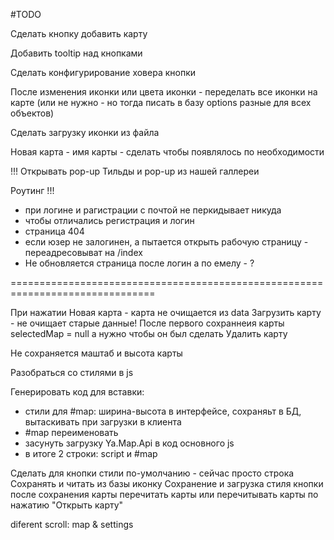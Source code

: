 

#TODO


Сделать кнопку добавить карту

Добавить tooltip над кнопками

Сделать конфигурирование ховера кнопки

После изменения иконки или цвета иконки - переделать все иконки на карте (или не нужно - но тогда писать в базу options разные для всех объектов)

Сделать загрузку иконки из файла

Новая карта - имя карты - сделать чтобы появлялось по необходимости

!!! Открывать pop-up Тильды и pop-up из нашей галлереи


Роутинг !!!
- при логине и рагистрации с почтой не перкидывает никуда
- чтобы отличались регистрация и логин
- страница 404
- если юзер не залогинен, а пытается открыть рабочую страницу - переадресовыват на /index
- Не обновляется страница после логин а по емелу - ?


===============================================================================

При нажатии Новая карта - карта не очищается из data
Загрузить карту - не очищает старые данные!
После первого сохраннеия карты selectedMap = null а нужно чтобы он был
сделать Удалить карту 

Не сохраняется маштаб и высота карты

Разобраться со стилями в js

Генерировать код для вставки:
- стили для #map: ширина-высота в интерфейсе, сохраняьт в БД, вытаскивать при загрузки в клиента
- #map переименовать
- засунуть загрузку Ya.Map.Api в код основного js
- в итоге 2 строки: script и #map


Сделать для кнопки стили по-умолчанию - сейчас просто строка
Сохранять и читать из базы иконку
Сохранение и загрузка стиля кнопки
после сохранения карты перечитать карты или перечитывать карты по нажатию "Открыть карту"

diferent scroll: map & settings
